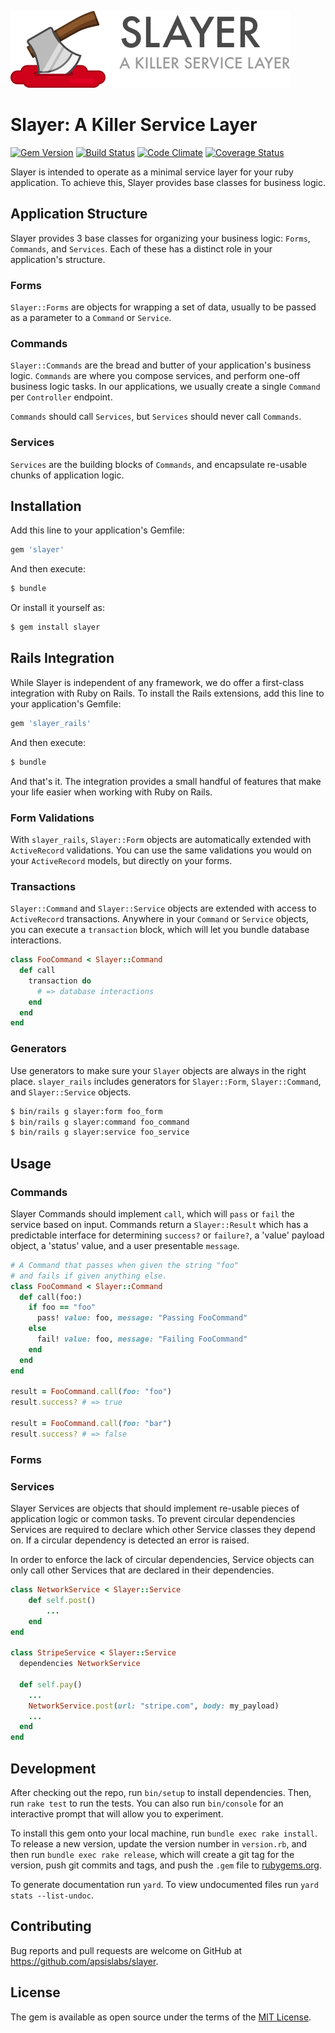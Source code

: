 ![Slayer](https://raw.githubusercontent.com/apsislabs/slayer/master/slayer_logo.png)

# Slayer: A Killer Service Layer

[![Gem Version](https://badge.fury.io/rb/slayer.svg)](https://badge.fury.io/rb/slayer) [![Build Status](https://travis-ci.org/apsislabs/slayer.svg?branch=master)](https://travis-ci.org/apsislabs/slayer) [![Code Climate](https://codeclimate.com/github/apsislabs/slayer/badges/gpa.svg)](https://codeclimate.com/github/apsislabs/slayer) [![Coverage Status](https://coveralls.io/repos/github/apsislabs/slayer/badge.svg)](https://coveralls.io/github/apsislabs/slayer)

Slayer is intended to operate as a minimal service layer for your ruby application. To achieve this, Slayer provides base classes for business logic.

## Application Structure

Slayer provides 3 base classes for organizing your business logic: `Forms`, `Commands`, and `Services`. Each of these has a distinct role in your application's structure.

### Forms

`Slayer::Forms` are objects for wrapping a set of data, usually to be passed as a parameter to a `Command` or `Service`.

### Commands

`Slayer::Commands` are the bread and butter of your application's business logic. `Commands` are where you compose services, and perform one-off business logic tasks. In our applications, we usually create a single `Command` per `Controller` endpoint.

`Commands` should call `Services`, but `Services` should never call `Commands`.

### Services

`Services` are the building blocks of `Commands`, and encapsulate re-usable chunks of application logic.

## Installation

Add this line to your application's Gemfile:

```ruby
gem 'slayer'
```

And then execute:

```sh
$ bundle
```

Or install it yourself as:

```sh
$ gem install slayer
```

## Rails Integration

While Slayer is independent of any framework, we do offer a first-class integration with Ruby on Rails. To install the Rails extensions, add this line to your application's Gemfile:

```ruby
gem 'slayer_rails'
```

And then execute:

```sh
$ bundle
```

And that's it. The integration provides a small handful of features that make your life easier when working with Ruby on Rails.

### Form Validations

With `slayer_rails`, `Slayer::Form` objects are automatically extended with `ActiveRecord` validations. You can use the same validations you would on your `ActiveRecord` models, but directly on your forms.

### Transactions

`Slayer::Command` and `Slayer::Service` objects are extended with access to `ActiveRecord` transactions. Anywhere in your `Command` or `Service` objects, you can execute a `transaction` block, which will let you bundle database interactions.

```ruby
class FooCommand < Slayer::Command
  def call
    transaction do
      # => database interactions
    end
  end
end
```

### Generators

Use generators to make sure your `Slayer` objects are always in the right place. `slayer_rails` includes generators for `Slayer::Form`, `Slayer::Command`, and `Slayer::Service` objects.

```sh
$ bin/rails g slayer:form foo_form
$ bin/rails g slayer:command foo_command
$ bin/rails g slayer:service foo_service
```

## Usage

### Commands

Slayer Commands should implement `call`, which will `pass` or `fail` the service based on input. Commands return a `Slayer::Result` which has a predictable interface for determining `success?` or `failure?`, a 'value' payload object, a 'status' value, and a user presentable `message`.

```ruby
# A Command that passes when given the string "foo"
# and fails if given anything else.
class FooCommand < Slayer::Command
  def call(foo:)
    if foo == "foo"
      pass! value: foo, message: "Passing FooCommand"
    else
      fail! value: foo, message: "Failing FooCommand"
    end
  end
end

result = FooCommand.call(foo: "foo")
result.success? # => true

result = FooCommand.call(foo: "bar")
result.success? # => false
```

### Forms

### Services

Slayer Services are objects that should implement re-usable pieces of application logic or common tasks. To prevent circular dependencies Services are required to declare which other Service classes they depend on. If a circular dependency is detected an error is raised.

In order to enforce the lack of circular dependencies, Service objects can only call other Services that are declared in their dependencies.

```ruby
class NetworkService < Slayer::Service
    def self.post()
        ...
    end
end

class StripeService < Slayer::Service
  dependencies NetworkService

  def self.pay()
    ...
    NetworkService.post(url: "stripe.com", body: my_payload)
    ...
  end
end
```

## Development

After checking out the repo, run `bin/setup` to install dependencies. Then, run `rake test` to run the tests. You can also run `bin/console` for an interactive prompt that will allow you to experiment.

To install this gem onto your local machine, run `bundle exec rake install`. To release a new version, update the version number in `version.rb`, and then run `bundle exec rake release`, which will create a git tag for the version, push git commits and tags, and push the `.gem` file to [rubygems.org](https://rubygems.org).

To generate documentation run `yard`. To view undocumented files run `yard stats --list-undoc`.

## Contributing

Bug reports and pull requests are welcome on GitHub at https://github.com/apsislabs/slayer.


## License

The gem is available as open source under the terms of the [MIT License](http://opensource.org/licenses/MIT).
